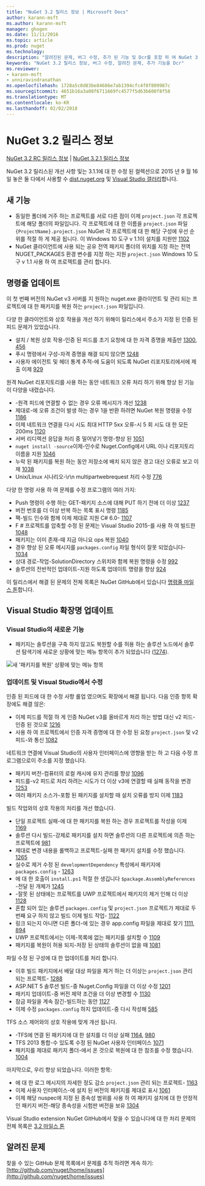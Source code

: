```yaml
---
title: "NuGet 3.2 릴리스 정보 | Microsoft Docs"
author: karann-msft
ms.author: karann-msft
manager: ghogen
ms.date: 11/11/2016
ms.topic: article
ms.prod: nuget
ms.technology: 
description: "알려진된 문제, 버그 수정, 추가 된 기능 및 Dcr를 포함 하 여 NuGet 3.2에 대 한 릴리스 정보입니다."
keywords: "NuGet 3.2 릴리스 정보, 버그 수정, 알려진 문제, 추가 기능을 Dcr"
ms.reviewer:
- karann-msft
- unniravindranathan
ms.openlocfilehash: 1728a5c0d83be84686e7ab1394cfc4f8f809987c
ms.sourcegitcommit: 4651b16a3a08f6711669fc4577f5d63b600f8f58
ms.translationtype: MT
ms.contentlocale: ko-KR
ms.lasthandoff: 02/02/2018
---
```

# <a name="nuget-32-release-notes"></a>NuGet 3.2 릴리스 정보

[NuGet 3.2 RC 릴리스 정보](../release-notes/nuget-3.2-RC.md) | [NuGet 3.2.1 릴리스 정보](../release-notes/nuget-3.2.1.md)

NuGet 3.2 릴리스된 개선 사항 및는 3.1.1에 대 한 수정 된 컬렉션으로 2015 년 9 월 16 일 놓은 둘 다에서 사용할 수 [dist.nuget.org](http://dist.nuget.org/index.html) 및 [Visual Studio 갤러리](https://marketplace.visualstudio.com/items?itemName=NuGetTeam.NuGetPackageManagerforVisualStudio2015)합니다.

## <a name="new-features"></a>새 기능

* 동일한 폴더에 거주 하는 프로젝트를 서로 다른 점이 이제 `project.json` 각 프로젝트에 해당 폴더의 파일입니다.  각 프로젝트에 대 한 이름을 `project.json` 파일 `{ProjectName}.project.json` NuGet 각 프로젝트에 대 한 해당 구성에 우선 순위를 적절 하 게 제공 됩니다.  이 Windows 10 도구 v 1.1이 설치를 지원만 [1102](https://github.com/NuGet/Home/issues/1102)
* NuGet 클라이언트에 사용 되는 공유 전역 패키지 폴더의 위치를 지정 하는 전역 NUGET_PACKAGES 환경 변수를 지정 하는 지원 `project.json` Windows 10 도구 v 1.1 사용 하 여 프로젝트를 관리 합니다.

## <a name="command-line-updates"></a>명령줄 업데이트

이 첫 번째 버전의 NuGet v3 서버를 지 원하는 nuget.exe 클라이언트 및 관리 되는 프로젝트에 대 한 패키지를 복원 하는 `project.json` 파일입니다.

다양 한 클라이언트와 상호 작용을 개선 하기 위해이 릴리스에서 주소가 지정 된 인증 된 피드 문제가 있었습니다.

* 설치 / 복원 상호 작용-인증 된 피드를 초기 요청에 대 한 자격 증명을 제출만 [1300](https://github.com/NuGet/Home/issues/1300), [456](https://github.com/NuGet/Home/issues/456)
* 푸시 명령에서 구성-자격 증명을 해결 되지 않으면 [1248](https://github.com/NuGet/Home/issues/1248)
* 사용자 에이전트 및 헤더 통계 추적-에 도움이 되도록 NuGet 리포지토리에서에 제출 이제 [929](https://github.com/NuGet/Home/issues/929)

원격 NuGet 리포지토리를 사용 하는 동안 네트워크 오류 처리 하기 위해 향상 된 기능이 다양을 내렸습니다.

* -원격 피드에 연결할 수 없는 경우 오류 메시지가 개선 [1238](https://github.com/NuGet/Home/issues/1238)
* 제대로-에 오류 조건이 발생 하는 경우 1을 반환 하려면 NuGet 복원 명령을 수정 [1186](https://github.com/NuGet/Home/issues/1186)
* 이제 네트워크 연결을 다시 시도 최대 HTTP 5xx 오류-시 5 회 시도 대 한 모든 200ms [1120](https://github.com/NuGet/Home/issues/1120)
* 서버 리디렉션 응답을 처리 중 밀어넣기 명령-향상 된 [1051](https://github.com/NuGet/Home/issues/1051)
* `nuget install -source`이제-인수로 Nuget.Config에서 URL 이나 리포지토리 이름을 지원 [1046](https://github.com/NuGet/Home/issues/1046)
* 누락 된 패키지를 복원 하는 동안 저장소에 배치 되지 않은 경고 대신 오류로 보고 이제 [1038](https://github.com/NuGet/Home/issues/1038)
* Unix/Linux 시나리오-\r\n multipartwebrequest 처리 수정 [776](https://github.com/NuGet/Home/issues/776)

다양 한 명령 사용 하 여 문제를 수정 프로그램의 여러 가지:

* Push 명령이 수행 하는 GET-패키지 소스에 대해 PUT 하기 전에 더 이상 [1237](https://github.com/NuGet/Home/issues/1237)
* 버전 번호를 더 이상 반복 하는 목록 표시 명령 [1185](https://github.com/NuGet/Home/issues/1185)
* 팩-빌드 인수와 함께 이제 제대로 지원 C# 6.0- [1107](https://github.com/NuGet/Home/issues/1107)
* F # 프로젝트를 압축할 수정 된 문제는 Visual Studio 2015-를 사용 하 여 빌드한 [1048](https://github.com/NuGet/Home/issues/1048)
* 패키지는 이미 존재-때 지금 아니요 ops 복원 [1040](https://github.com/NuGet/Home/issues/1040)
* 경우 향상 된 오류 메시지를 `packages.config` 파일 형식이 잘못 되었습니다- [1034](https://github.com/NuGet/Home/issues/1034)
* 상대 경로-작업-SolutionDirectory 스위치와 함께 복원 명령을 수정 [992](https://github.com/NuGet/Home/issues/992)
* 솔루션의 전반적인 업데이트-지원 하도록 업데이트 명령을 향상 [924](https://github.com/NuGet/Home/issues/924)

이 릴리스에서 해결 된 문제의 전체 목록은 NuGet GitHub에서 있습니다 [명령줄 마일스 톤](https://github.com/nuget/home/issues?utf8=%E2%9C%93&q=is%3Aissue+milestone%3A3.2.0-commandline+is%3Aclosed+-label%3AClosedAs%3ADuplicate)합니다.

## <a name="visual-studio-extension-updates"></a>Visual Studio 확장명 업데이트

### <a name="new-features-in-visual-studio"></a>Visual Studio의 새로운 기능

* 패키지는 솔루션을 구축 하지 않고도 복원할 수를 허용 하는 솔루션 노드에서 솔루션 탐색기에 새로운 상황에 맞는 메뉴 항목이 추가 되었습니다 ([1274](https://github.com/NuGet/Home/issues/1274)).

![새 '패키지를 복원' 상황에 맞는 메뉴 항목](./media/NuGet-3.2/newContextMenu.png)

### <a name="updates-and-fixes-in-visual-studio"></a>업데이트 및 Visual Studio에서 수정

인증 된 피드에 대 한 수정 사항 롤업 였으며도 확장에서 해결 됩니다.  다음 인증 항목 확장에도 해결 않은:

* 이제 피드를 적절 하 게 인증 NuGet v3를 올바르게 처리 하는 방법 대신 v2 피드-인증 된 것으로 [1216](https://github.com/NuGet/Home/issues/1216)
* 사용 하 여 프로젝트에서 인증 자격 증명에 대 한 수정 된 요청 `project.json` 및 v2 피드-와 통신 [1082](https://github.com/NuGet/Home/issues/1082)

네트워크 연결에 Visual Studio의 사용자 인터페이스에 영향을 받는 하 고 다음 수정 프로그램으로이 주소를 지정 했습니다.

* 패키지 버전-컴퓨터의 로컬 캐시에 유지 관리를 향상 [1096](https://github.com/NuGet/Home/issues/1096)
* 피드를-v2 피드로 처리 하려는 시도가 더 이상 v3에 연결할 때 실패 동작을 변경 [1253](https://github.com/NuGet/Home/issues/1253)
* 여러 패키지 소스가-포함 된 패키지를 설치할 때 설치 오류를 방지 이제 [1183](https://github.com/NuGet/Home/issues/1183)

빌드 작업와의 상호 작용의 처리를 개선 했습니다.

* 단일 프로젝트 실패-에 대 한 패키지를 복원 하는 경우 프로젝트를 작성을 이제 [1169](https://github.com/NuGet/Home/issues/1169)
* 솔루션 다시 빌드-강제로 패키지를 설치 하면 솔루션의 다른 프로젝트에 의존 하는 프로젝트에 [981](https://github.com/NuGet/Home/issues/981)
* 제대로 변경 내용을 롤백하고 프로젝트-실패 한 패키지 설치를 수정 했습니다. [1265](https://github.com/NuGet/Home/issues/1265)
* 실수로 제거 수정 된 `developmentDependency` 특성에서 패키지에 `packages.config`  -  [1263](https://github.com/NuGet/Home/issues/1263)
* 에 대 한 호출이 `install.ps1` 적절 한 생깁니다 `$package.AssemblyReferences` -전달 된 개체가 [1245](https://github.com/NuGet/Home/issues/1245)
* -잘못 된 상태에는 프로젝트를 UWP 프로젝트에서 패키지의 제거 인해 더 이상 [1128](https://github.com/NuGet/Home/issues/1128)
* 혼합 되어 있는 솔루션 `packages.config` 및 `project.json` 프로젝트가 제대로 두 번째 요구 하지 않고 빌드 이제 빌드 작업- [1122](https://github.com/NuGet/Home/issues/1122)
* 링크 되는지 아니면 다른 폴더-에 있는 경우 app.config 파일을 제대로 찾기 [1111](https://github.com/NuGet/Home/issues/1111), [894](https://github.com/NuGet/Home/issues/894)
* UWP 프로젝트에서는 이제-목록에 없는 패키지를 설치할 수 [1109](https://github.com/NuGet/Home/issues/1109)
* 패키지를 복원이 허용 되지-저장 된 상태의 솔루션이 없을 때 [1081](https://github.com/NuGet/Home/issues/1081)

파일 수정 된 구성에 대 한 업데이트를 처리 합니다.

* 이후 빌드 패키지에서 배달 대상 파일을 제거 하는 더 이상는 `project.json` 관리 되는 프로젝트- [1288](https://github.com/NuGet/Home/issues/1288)
* ASP.NET 5 솔루션 빌드-중 Nuget.Config 파일을 더 이상 수정 [1201](https://github.com/NuGet/Home/issues/1201)
* 패키지 업데이트-중 버전 제약 조건을 더 이상 변경할 수 [1130](https://github.com/NuGet/Home/issues/1130)
* 잠금 파일을 계속 잠긴-빌드하는 동안 [1127](https://github.com/NuGet/Home/issues/1127)
* 이제 수정 `packages.config` 하지 업데이트-중 다시 작성해 [585](https://github.com/NuGet/Home/issues/585)

TFS 소스 제어와의 상호 작용에 맞게 개선 됩니다.

* -TFS에 연결 된 패키지에 대 한 설치를 더 이상 실패 [1164](https://github.com/NuGet/Home/issues/1164), [980](https://github.com/NuGet/Home/issues/980)
* TFS 2013 통합-수 있도록 수정 된 NuGet 사용자 인터페이스 [1071](https://github.com/NuGet/Home/issues/1071)
* 패키지를 제대로 패키지 폴더-에서 온 것으로 복원에 대 한 참조를 수정 했습니다. [1004](https://github.com/NuGet/Home/issues/1004)

마지막으로, 우리 향상 되었습니다. 이러한 항목:

* 에 대 한 로그 메시지의 자세한 정도 감소 `project.json` 관리 되는 프로젝트- [1163](https://github.com/NuGet/Home/issues/1163)
* 이제 사용자 인터페이스-에 설치 된 버전의 패키지를 제대로 표시 [1061](https://github.com/NuGet/Home/issues/1061)
* 이제 해당 nuspec에 지정 된 종속성 범위를 사용 하 여 패키지 설치에 대 한 안정적인 패키지 버전-해당 종속성을 시험판 버전을 보유 [1304](https://github.com/NuGet/Home/issues/1304)

Visual Studio extension NuGet GitHub에서 찾을 수 있습니다에 대 한 처리 문제의 전체 목록은 [3.2 마일스 톤](https://github.com/nuget/home/issues?q=is%3Aissue+is%3Aclosed+-label%3AClosedAs%3ADuplicate+milestone%3A3.2)

## <a name="known-issues"></a>알려진 문제

찾을 수 있는 GitHub 문제 목록에서 문제를 추적 하려면 계속 하기: [http://github.com/nuget/home/issues](http://github.com/nuget/home/issues)